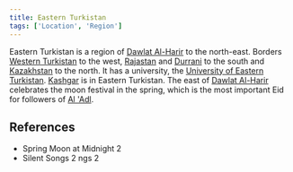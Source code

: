 ```yaml
---
title: Eastern Turkistan
tags: ['Location', 'Region']
---
```

Eastern Turkistan is a region of [Dawlat Al-Harir](wiki/Dawlat%20al-harir.md) to the north-east. Borders [Western Turkistan](wiki/western-turkistan.md) to the west, [Rajastan](wiki/rajastan.md) and [Durrani](wiki/durrani.md) to the south and [Kazakhstan](wiki/kazakhstan.md) to the north. It has a university, the [University of Eastern Turkistan](wiki/University%20of%20eastern-turkistan.md). [Kashgar](wiki/kashgar.md) is in Eastern Turkistan. The east of [Dawlat Al-Harir](wiki/Dawlat%20al-harir.md) celebrates the moon festival in the spring, which is the most important Eid for followers of [Al 'Adl](wiki/al-adl.md).

## References
- Spring Moon at Midnight 2
- Silent Songs 2
ngs 2
